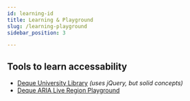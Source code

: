 ```yaml
---
id: learning-id
title: Learning & Playground
slug: /learning-playground
sidebar_position: 3

---
```

## Tools to learn accessability
- [Deque University Library](https://dequeuniversity.com/library/) *(uses jQuery, but solid concepts)*
- [Deque ARIA Live Region Playground](https://dequeuniversity.com/library/aria/liveregion-playground)

